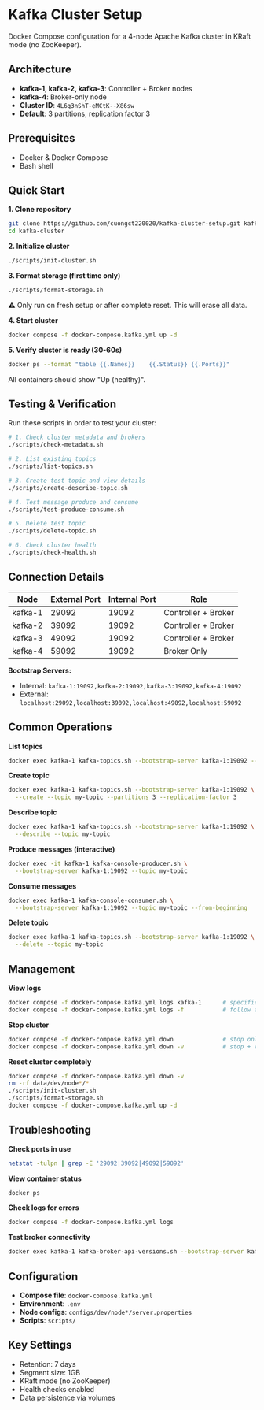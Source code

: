 # Kafka Cluster Setup

Docker Compose configuration for a 4-node Apache Kafka cluster in KRaft mode (no ZooKeeper).

## Architecture

- **kafka-1, kafka-2, kafka-3**: Controller + Broker nodes
- **kafka-4**: Broker-only node
- **Cluster ID**: `4L6g3nShT-eMCtK--X86sw`
- **Default**: 3 partitions, replication factor 3

## Prerequisites

- Docker & Docker Compose
- Bash shell

## Quick Start

**1. Clone repository**
```bash
git clone https://github.com/cuongct220020/kafka-cluster-setup.git kafka-cluster
cd kafka-cluster
```

**2. Initialize cluster**
```bash
./scripts/init-cluster.sh
```

**3. Format storage (first time only)**
```bash
./scripts/format-storage.sh
```
⚠️ Only run on fresh setup or after complete reset. This will erase all data.

**4. Start cluster**
```bash
docker compose -f docker-compose.kafka.yml up -d
```

**5. Verify cluster is ready (30-60s)**
```bash
docker ps --format "table {{.Names}}	{{.Status}}	{{.Ports}}"
```
All containers should show "Up (healthy)".

## Testing & Verification

Run these scripts in order to test your cluster:

```bash
# 1. Check cluster metadata and brokers
./scripts/check-metadata.sh

# 2. List existing topics
./scripts/list-topics.sh

# 3. Create test topic and view details
./scripts/create-describe-topic.sh

# 4. Test message produce and consume
./scripts/test-produce-consume.sh

# 5. Delete test topic
./scripts/delete-topic.sh

# 6. Check cluster health
./scripts/check-health.sh
```

## Connection Details

| Node | External Port | Internal Port | Role |
|------|---------------|---------------|------|
| kafka-1 | 29092 | 19092 | Controller + Broker |
| kafka-2 | 39092 | 19092 | Controller + Broker |
| kafka-3 | 49092 | 19092 | Controller + Broker |
| kafka-4 | 59092 | 19092 | Broker Only |

**Bootstrap Servers:**
- Internal: `kafka-1:19092,kafka-2:19092,kafka-3:19092,kafka-4:19092`
- External: `localhost:29092,localhost:39092,localhost:49092,localhost:59092`

## Common Operations

**List topics**
```bash
docker exec kafka-1 kafka-topics.sh --bootstrap-server kafka-1:19092 --list
```

**Create topic**
```bash
docker exec kafka-1 kafka-topics.sh --bootstrap-server kafka-1:19092 \
  --create --topic my-topic --partitions 3 --replication-factor 3
```

**Describe topic**
```bash
docker exec kafka-1 kafka-topics.sh --bootstrap-server kafka-1:19092 \
  --describe --topic my-topic
```

**Produce messages (interactive)**
```bash
docker exec -it kafka-1 kafka-console-producer.sh \
  --bootstrap-server kafka-1:19092 --topic my-topic
```

**Consume messages**
```bash
docker exec kafka-1 kafka-console-consumer.sh \
  --bootstrap-server kafka-1:19092 --topic my-topic --from-beginning
```

**Delete topic**
```bash
docker exec kafka-1 kafka-topics.sh --bootstrap-server kafka-1:19092 \
  --delete --topic my-topic
```

## Management

**View logs**
```bash
docker compose -f docker-compose.kafka.yml logs kafka-1      # specific node
docker compose -f docker-compose.kafka.yml logs -f           # follow all
```

**Stop cluster**
```bash
docker compose -f docker-compose.kafka.yml down              # stop only
docker compose -f docker-compose.kafka.yml down -v           # stop + remove data
```

**Reset cluster completely**
```bash
docker compose -f docker-compose.kafka.yml down -v
rm -rf data/dev/node*/*
./scripts/init-cluster.sh
./scripts/format-storage.sh
docker compose -f docker-compose.kafka.yml up -d
```

## Troubleshooting

**Check ports in use**
```bash
netstat -tulpn | grep -E '29092|39092|49092|59092'
```

**View container status**
```bash
docker ps
```

**Check logs for errors**
```bash
docker compose -f docker-compose.kafka.yml logs
```

**Test broker connectivity**
```bash
docker exec kafka-1 kafka-broker-api-versions.sh --bootstrap-server kafka-1:19092
```

## Configuration

- **Compose file**: `docker-compose.kafka.yml`
- **Environment**: `.env`
- **Node configs**: `configs/dev/node*/server.properties`
- **Scripts**: `scripts/`

## Key Settings

- Retention: 7 days
- Segment size: 1GB
- KRaft mode (no ZooKeeper)
- Health checks enabled
- Data persistence via volumes